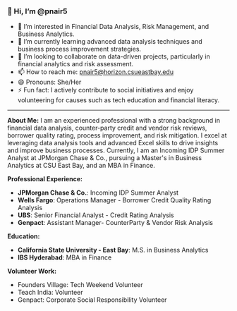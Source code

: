 ### 👋 Hi, I’m @pnair5

- 👀 I’m interested in Financial Data Analysis, Risk Management, and Business Analytics.
- 🌱 I’m currently learning advanced data analysis techniques and business process improvement strategies.
- 💞️ I’m looking to collaborate on data-driven projects, particularly in financial analytics and risk assessment.
- 📫 How to reach me: pnair5@horizon.csueastbay.edu
- 😄 Pronouns: She/Her
- ⚡ Fun fact: I actively contribute to social initiatives and enjoy volunteering for causes such as tech education and financial literacy.

---
**About Me:**
I am an experienced professional with a strong background in financial data analysis, counter-party credit and vendor risk reviews, borrower quality rating, process improvement, and risk mitigation. I excel at leveraging data analysis tools and advanced Excel skills to drive insights and improve business processes. Currently, I am an Incoming IDP Summer Analyst at JPMorgan Chase & Co., pursuing a Master's in Business Analytics at CSU East Bay, and an MBA in Finance.

**Professional Experience:**
- **JPMorgan Chase & Co.**: Incoming IDP Summer Analyst
- **Wells Fargo**: Operations Manager - Borrower Credit Quality Rating Analysis
- **UBS**: Senior Financial Analyst - Credit Rating Analysis
- **Genpact**: Assistant Manager- CounterParty & Vendor Risk Analysis

**Education:**
- **California State University - East Bay**: M.S. in Business Analytics
- **IBS Hyderabad**: MBA in Finance

**Volunteer Work:**
- Founders Village: Tech Weekend Volunteer
- Teach India: Volunteer
- Genpact: Corporate Social Responsibility Volunteer

